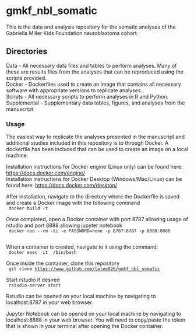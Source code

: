 # gmkf_nbl_somatic

This is the data and analysis repository for the somatic analyses of the Gabriella Miller Kids Foundation neuroblastoma cohort

## Directories

Data - All necessary data files and tables to perform analyses. Many of these are results files from the analyses that can be reproduced using the scripts provided.  
Docker - Dockerfiles used to create an image that contains all necessary software with appropriate versions to replicate analyses.  
Scripts - All necessary scripts to perform analyses in R and Python.  
Supplemental - Supplementary data tables, figures, and analyses from the manuscript  


### Usage
The easiest way to replicate the analyses presented in the manuscript and additional studies included in this repository is to through Docker.  A dockerfile has been included that can be used to create an image on a local machine.  

Installation instructions for Docker engine (Linux only) can be found here: https://docs.docker.com/engine/  
Installation instructions for Docker Desktop (Windows/Mac/Linux) can be found here: https://docs.docker.com/desktop/  

After installation, navigate to the directory where the Dockerfile is saved and create a Docker image with the following command  
 <code> docker build -t <image name> </code>  

Once completed, open a Docker container with port 8787 allowing usage of rstudio and port 8888 allowing jupyter notebook  
 <code> docker run --rm -ti -e PASSWORD=none -p 8787:8787 -p 8888:8888 <image name> </code>  

When a container is created, navigate to it using the command:  
 <code> docker exec -it <container name> /bin/bash </code>  

Once inside the container, clone this repository  
 <code> git clone https://www.github.com/lalee826/gmkf_nbl_somatic </code>  

Start rstudio if desired  
 <code> rstudio-server start </code>  

Rstudio can be opened on your local machine by navigating to localhost:8787 in your web browser.  

Jupyter Notebook can be opened on your local machine by navigating to localhost:8888 in your web browser. You will need to copy/paste the token that is shown in your terminal after opening the Docker container.  
